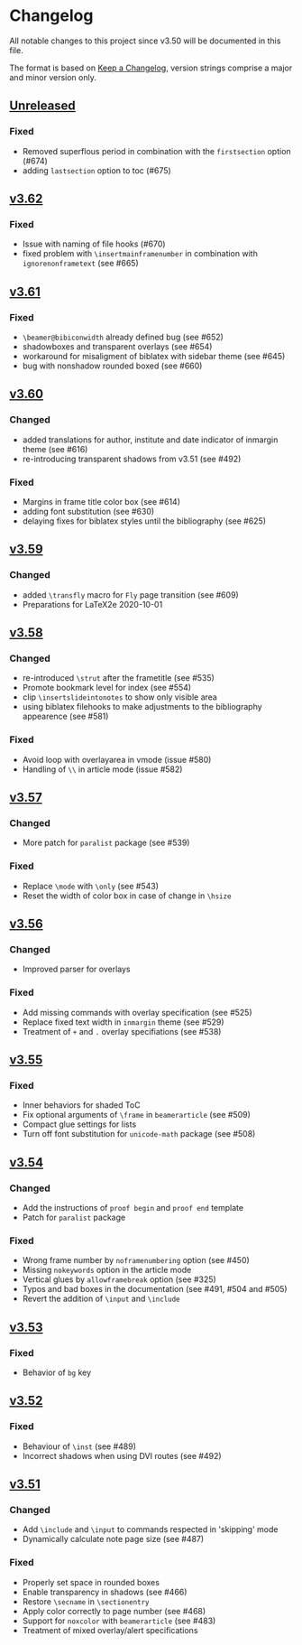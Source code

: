 # Changelog
All notable changes to this project since v3.50 will be documented in this
file.

The format is based on [Keep a
Changelog](https://keepachangelog.com/en/1.0.0/), version strings comprise
a major and minor version only.

## [Unreleased]

### Fixed

- Removed superflous period in combination with the `firstsection` option (#674)
- adding `lastsection` option to toc (#675)

## [v3.62]

### Fixed
- Issue with naming of file hooks (#670)
- fixed problem with `\insertmainframenumber` in combination with `ignorenonframetext` (see #665)

## [v3.61]

### Fixed

- `\beamer@bibiconwidth` already defined bug (see #652)
- shadowboxes and transparent overlays (see #654)
- workaround for misaligment of biblatex with sidebar theme (see #645)
- bug with nonshadow rounded boxed (see #660)

## [v3.60]

### Changed

- added translations for author, institute and date indicator of inmargin theme (see #616)
- re-introducing transparent shadows from v3.51 (see #492)

### Fixed

- Margins in frame title color box (see #614)
- adding font substitution (see #630)
- delaying fixes for biblatex styles until the bibliography (see #625)

## [v3.59]

### Changed

- added `\transfly` macro for `Fly` page transition (see #609)
- Preparations for LaTeX2e 2020-10-01

## [v3.58]

### Changed

- re-introduced `\strut` after the frametitle (see #535)
- Promote bookmark level for index (see #554)
- clip `\insertslideintonotes` to show only visible area
- using biblatex filehooks to make adjustments to the bibliography appearence (see #581)

### Fixed

- Avoid loop with overlayarea in vmode (issue #580)
- Handling of `\\` in article mode (issue #582)

## [v3.57]

### Changed

- More patch for `paralist` package (see #539)

### Fixed

- Replace `\mode` with `\only` (see #543)
- Reset the width of color box in case of change in `\hsize`

## [v3.56]

### Changed

- Improved parser for overlays

### Fixed

- Add missing commands with overlay specification (see #525)
- Replace fixed text width in `inmargin` theme (see #529)
- Treatment of `+` and `.` overlay specifiations (see #538)

## [v3.55]

### Fixed

- Inner behaviors for shaded ToC
- Fix optional arguments of `\frame` in `beamerarticle` (see #509)
- Compact glue settings for lists
- Turn off font substitution for `unicode-math` package (see #508)

## [v3.54]

### Changed

- Add the instructions of `proof begin` and `proof end` template
- Patch for `paralist` package

### Fixed

- Wrong frame number by `noframenumbering` option (see #450)
- Missing `nokeywords` option in the article mode
- Vertical glues by `allowframebreak` option (see #325)
- Typos and bad boxes in the documentation (see #491, #504 and #505)
- Revert the addition of `\input` and `\include`

## [v3.53]

### Fixed

- Behavior of `bg` key

## [v3.52]

### Fixed
- Behaviour of `\inst` (see #489)
- Incorrect shadows when using DVI routes (see #492)

## [v3.51]

### Changed
- Add `\include` and `\input` to commands respected in 'skipping' mode
- Dynamically calculate note page size (see #487)

### Fixed
- Properly set space in rounded boxes
- Enable transparency in shadows (see #466)
- Restore `\secname` in `\sectionentry`
- Apply color correctly to page number (see #468)
- Support for `noxcolor` with `beamerarticle` (see #483)
- Treatment of mixed overlay/alert specifications

[Unreleased]: https://github.com/josephwright/beamer/compare/v3.62...HEAD
[v3.62]: https://github.com/josephwright/beamer/compare/v3.61...v3.62
[v3.61]: https://github.com/josephwright/beamer/compare/v3.60...v3.61
[v3.60]: https://github.com/josephwright/beamer/compare/v3.59...v3.60
[v3.59]: https://github.com/josephwright/beamer/compare/v3.58...v3.59
[v3.58]: https://github.com/josephwright/beamer/compare/v3.57...v3.58
[v3.57]: https://github.com/josephwright/beamer/compare/v3.56...v3.57
[v3.56]: https://github.com/josephwright/beamer/compare/v3.55...v3.56
[v3.55]: https://github.com/josephwright/beamer/compare/v3.54...v3.55
[v3.54]: https://github.com/josephwright/beamer/compare/v3.53...v3.54
[v3.53]: https://github.com/josephwright/beamer/compare/v3.52...v3.53
[v3.52]: https://github.com/josephwright/beamer/compare/v3.51...v3.52
[v3.51]: https://github.com/josephwright/beamer/compare/v3.50...v3.51
